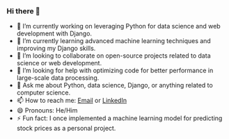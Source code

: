 ### Hi there 👋

- 🔭 I’m currently working on leveraging Python for data science and web development with Django.
- 🌱 I’m currently learning advanced machine learning techniques and improving my Django skills.
- 👯 I’m looking to collaborate on open-source projects related to data science or web development.
- 🤔 I’m looking for help with optimizing code for better performance in large-scale data processing.
- 💬 Ask me about Python, data science, Django, or anything related to computer science.
- 📫 How to reach me: [Email](mailto:mridulgulati18@gmail.com) or [LinkedIn]([https://www.linkedin.com/in/yourlinkedinprofile/](https://www.linkedin.com/in/mridul-gulati-286994223/))
- 😄 Pronouns: He/Him
- ⚡ Fun fact: I once implemented a machine learning model for predicting stock prices as a personal project.

<!--
**Mridul-Gulati/Mridul-Gulati** is a ✨ _special_ ✨ repository because its `README.md` (this file) appears on your GitHub profile.

Here are some ideas to get you started:

- 🔭 I’m currently working on ...
- 🌱 I’m currently learning ...
- 👯 I’m looking to collaborate on ...
- 🤔 I’m looking for help with ...
- 💬 Ask me about ...
- 📫 How to reach me: ...
- 😄 Pronouns: ...
- ⚡ Fun fact: ...
-->
